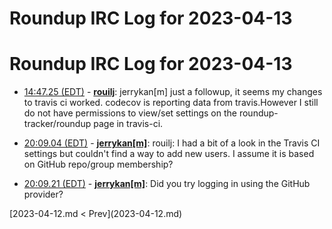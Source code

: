# Roundup IRC Log for 2023-04-13 #
# Roundup IRC Log for 2023-04-13
* <a href="#14:47.25" id="14:47.25">14:47.25 (EDT)</a> - __[rouilj](https://github.com/rouilj)__: jerrykan[m] just a followup, it seems my changes to travis ci worked. codecov is reporting data from travis.However I still do not have permissions to view/set settings on the roundup-tracker/roundup page in travis-ci.

* <a href="#20:09.04" id="20:09.04">20:09.04 (EDT)</a> - __[jerrykan[m]](https://github.com/jerrykan[m])__: rouilj: I had a bit of a look in the Travis CI settings but couldn't find a way to add new users. I assume it is based on GitHub repo/group membership?
* <a href="#20:09.21" id="20:09.21">20:09.21 (EDT)</a> - __[jerrykan[m]](https://github.com/jerrykan[m])__: Did you try logging in using the GitHub provider?

<div class="inpage-footer">
[2023-04-12.md < Prev](2023-04-12.md)
</div>
